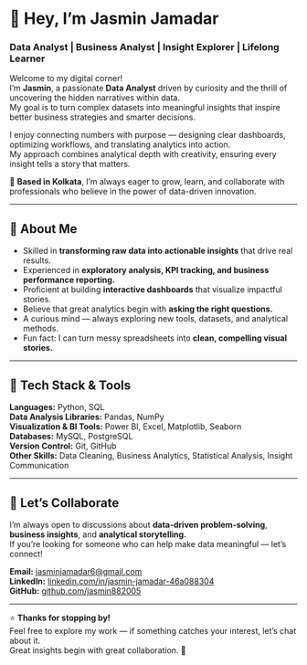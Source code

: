 # 👋 Hey, I’m **Jasmin Jamadar**

### Data Analyst | Business Analyst | Insight Explorer | Lifelong Learner  

Welcome to my digital corner!  
I’m **Jasmin**, a passionate **Data Analyst** driven by curiosity and the thrill of uncovering the hidden narratives within data.  
My goal is to turn complex datasets into meaningful insights that inspire better business strategies and smarter decisions.  

I enjoy connecting numbers with purpose — designing clear dashboards, optimizing workflows, and translating analytics into action.  
My approach combines analytical depth with creativity, ensuring every insight tells a story that matters.  

📍 **Based in Kolkata**, I’m always eager to grow, learn, and collaborate with professionals who believe in the power of data-driven innovation.  

---

## 💼 About Me  

- Skilled in **transforming raw data into actionable insights** that drive real results.  
- Experienced in **exploratory analysis, KPI tracking, and business performance reporting.**  
- Proficient at building **interactive dashboards** that visualize impactful stories.  
- Believe that great analytics begin with **asking the right questions.**  
- A curious mind — always exploring new tools, datasets, and analytical methods.  
- Fun fact: I can turn messy spreadsheets into **clean, compelling visual stories.**  

---

## 🧰 Tech Stack & Tools  

**Languages:** Python, SQL  
**Data Analysis Libraries:** Pandas, NumPy  
**Visualization & BI Tools:** Power BI, Excel, Matplotlib, Seaborn  
**Databases:** MySQL, PostgreSQL  
**Version Control:** Git, GitHub  
**Other Skills:** Data Cleaning, Business Analytics, Statistical Analysis, Insight Communication  

---

## 🧭 Let’s Collaborate  

I’m always open to discussions about **data-driven problem-solving**, **business insights**, and **analytical storytelling.**  
If you’re looking for someone who can help make data meaningful — let’s connect!  

**Email:** [jasminjamadar6@gmail.com](mailto:jasminjamadar6@gmail.com)  
**LinkedIn:** [linkedin.com/in/jasmin-jamadar-46a088304](https://linkedin.com/in/jasmin-jamadar-46a088304)  
**GitHub:** [github.com/jasmin882005](https://github.com/jasmin882005)  

---

⭐ **Thanks for stopping by!**  
Feel free to explore my work — if something catches your interest, let’s chat about it.  
Great insights begin with great collaboration. 🚀  
